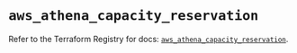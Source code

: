 # `aws_athena_capacity_reservation`

Refer to the Terraform Registry for docs: [`aws_athena_capacity_reservation`](https://registry.terraform.io/providers/hashicorp/aws/6.8.0/docs/resources/athena_capacity_reservation).
